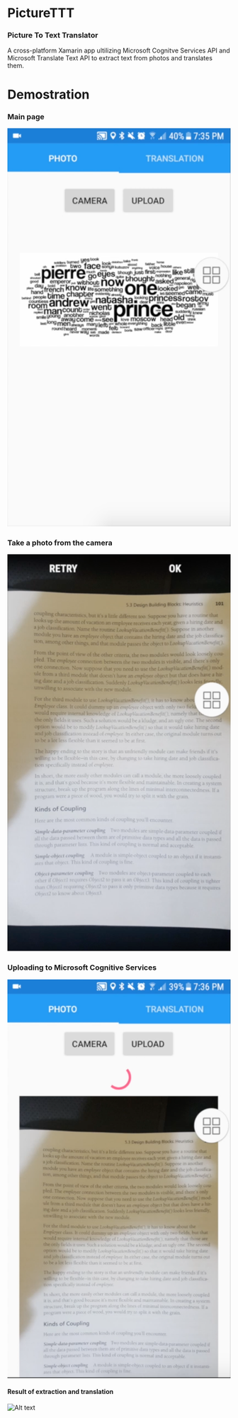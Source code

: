 # PictureTTT
### Picture To Text Translator
A cross-platform Xamarin app ultilizing Microsoft Cognitve Services API and Microsoft Translate Text API to extract text from photos and translates them.

# Demostration
### Main page
![Alt text](/screenshots/main.PNG?raw=true "Photo Page")
### Take a photo from the camera
![Alt text](/screenshots/camera.PNG?raw=true "Taking an image")
### Uploading to Microsoft Cognitive Services
![Alt text](/screenshots/upload.PNG?raw=true "Uploading image")
#### Result of extraction and translation
![Alt text](/screenshots/result.PNG?raw=true "Result")

